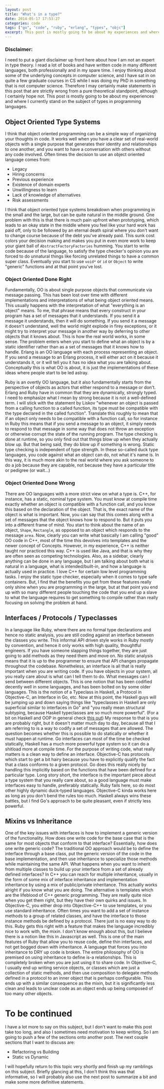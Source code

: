 ```yaml
---
layout: post
title: "What's in a type?"
date: 2014-05-17 17:53:27
categories: code
tags: ["go", "code", "ruby", "erlang", "types", "objc"]
excerpt: This post is mostly going to be about my experiences and where I currently stand on the subject of types in programming languages. It is a bit rambling and not necessarily informative, but I am trying to categorize some of the things I have heard and experienced working with different languages and different people over time. Some topics discussed being what object oriented really means, where it is done well, and where it breaks down. Also a bit about interfaces being, in my mind, the most important thing to make easy to analyze statically.
---
```


### Disclaimer:

I need to put a giant disclaimer up front here about how I am not an expert in type theory. I read a lot of books and have written code in many different languages,
both professionally and in my spare time. I enjoy thinking about some of the underlying concepts in computer science, and I have sat in on quite a few graduate
courses in CS while I was doing my PhD in something that is not computer science. Therefore I may certainly make statements in this post that are strictly wrong from
a pure theoretical standpoint, although I certainly hope not. This post is mostly going to be about my experiences and where I currently stand on the subject of types in programming languages.


## Object Oriented Type Systems

I think that object oriented programming can be a simple way of organizing your thoughts in code. It works well when you have a clear set of real-world objects
with a single purpose that generates their identity and relationships to one another, and you want to have a conversation with others without any code involved. Often
times the decision to use an object oriented language comes from:

* Legacy
* Hiring concerns
* Previous experience
* Existence of domain experts
* Unwillingness to learn
* Lack of knowledge of alternatives
* Risk assessments

I think that object oriented type systems breakdown when programming in the small and the large, but can be quite natural in the middle ground. One problem with this
is that there is much pain upfront when prototyping, which leads to an okay state in the middle where you feel like your hard work has paid off, only to be followed by
an eternal death spiral where you don't want to change course because of the debt you've already paid. This sunk cost colors your decision making and makes you put in
even more work to keep your giant ball of `AbstractFactoryFactories` humming. You start to write code because of the language, to satisfy the type checker's opinion
you are forced to do unnatural things like forcing unrelated things to have a common super class. Eventually you start to use `void*` or `id` or `Object` to write
"generic" functions and at that point you've lost.

### Object Oriented Done Right

Fundamentally, OO is about single purpose objects that communicate via message passing. This has been lost over time with different implementations and interpretations
of what being object oriented means. This usually happens with the interpretation of what "everything is an object" means. To me, that phrase means that every construct
in your program has a set of messages that it understands. If you send it a message it understands, then it will do something. If you send it a message it doesn't
understand, well the world might explode in firey exceptions, or it might try to interpret your message in another way by deferring to other objects that it knows about.
This is how the real world works, in some sense. The problem enters when you start to define what an object is by a static identifier rather than as a set of messages
that it knows how to handle. Erlang is an OO language with each process representing an object. If you send a message to an Erlang process, it will either act on it
because it understands it, or it will tell you it has no idea what you are talking about. Conceptually this is what OO is about, it is just the implementations of these
ideas where people start to be led astray.

Ruby is an overtly OO language, but it also fundamentally starts from the perspective of objects as actors that either respond to a message or don't. Erlang and Ruby
have in common that they are dynamically, strongly typed. I need to emphasize what I mean by strong because it is not a well-defined term. I will stick with the statement
by Liskov "whenever an object is passed from a calling function to a called function, its type must be compatible with the type declared in the called function".
Translate this roughly to mean that if an object only needs to be compatible with a function call, so for instance in Ruby this means that if you send a message to an
object, it simply needs to respond to that message in some way that does not throw an exception or otherwise corrupt the state of the running program. The type checking
is done at runtime, so you only find out that things blow up when they actually blow up. But that being said, they do blow up if something is wrong. Static type checking
is independent of type strength. In these so-called duck type languages, you code against what an object can do, not what it's name is. In this way, it is much more
akin to the real world where you ask someone to do a job because they are capable, not because they have a particular title or pedigree (or wait...)

### Object Oriented Done Wrong

There are OO languages with a more strict view on what a type is. C++, for instance, has a static, nominal type system. You must know at compile time exactly whether an
object is compatible with a function call, and you know this based on the declaration of the object. That is, the exact name of the object is what is important. Now,
you can say that this comes along with a set of messages that the object knows how to respond to. But it puts you into a different frame of mind. You start to think
about the name of an object, `Shape`, `Rectangle`, as opposed to an object which responds to the message `area`. Now, clearly you can write what basically I am
calling "good" OO code in C++, most of the time this devolves into templates and the newer concept of Concepts. However, in my experience, C++ is neither taught nor
practiced this way. C++ is used like Java, and that is why they are often seen as competing technologies. Also, as a sidebar, clearly anything
can be done in any language, but I am talking about both what is natural in a language, what is intended/built-in, and how a language is actually used in practice. I
love C++ for certain low level programming tasks. I enjoy the static type checker, especially when it comes to type safe containers. But, I find that the benefits you
get from these features really only shine when you are programming in the large, but at that point you end up with so many different people touching the code that
you end up a slave to what the language requires to get something to compile rather than really focusing on solving the problem at hand.

## Interfaces / Protocols / Typeclasses

In a language like Ruby, where there are no formal type declarations and hence no static analysis, you are still coding against an interface between the classes you write.
This informal API driven style works in Ruby mostly by convention, and hence it only works with high quality, thoughtful engineers. If you have someone slapping things
together, they are just going to add methods as they need them and move on. No static analysis means that it is up to the programmer to ensure that API changes propagate
throughout the codebase. Nonetheless, an interface is all that is really important when you are writing code. If you have objects in your system, all you really care
about is what can I tell them to do. What messages can I send between different objects. This is one notion that has been codified decently well in some languages, and
has been bolted on by some older languages. This is the notion of a Typeclass in Haskell, a Protocol in Objective-C, an Interface in Go, etc. Now at this point, the
Haskell guys will be jumping up and down saying things like "typeclasses in Haskell are only superficial similar to interfaces in Go" and "you really mean structural
subtyping, because Haskell typeclasses are so much more powerful". (For a bit on Haskell and OOP in general check [this out][haskelloop])
My response to that is you are probably right, but it doesn't matter much day to day, because all
that I am referring to is a way to codify a set of messages that are allowed. The question becomes whether this is possible to do statically or whether it must happen
at runtime. Go interfaces can most of the time be checked statically, Haskell has a much more powerful type system so it can do a shitload more at compile time.
For the purpose of writing code, what really matters is a clean way to define an interface. Objective-C has protocols which start to get a bit hairy because you have
to explicitly qualify the fact that a class conforms to a given protocol. Go does this really nicely by handling this implicitly based on the functions that have
been defined for a particular type. Long story short, the interface is the important piece about a type system that you really care about, so a good language must
make interfaces easy to handle, preferably statically. Ruby fails here, so do most other highly dynamic duck-typed languages. Objective-C kinda works here as long
as you don't bend the rules too much. Haskell always wins these battles, but I find Go's approach to be quite pleasant, even if strictly less powerful.

## Mixins vs Inheritance

One of the key issues with interfaces is how to implement a generic version of the functionality. How does one write code for the base case that is the same for most
objects that conform to that interface? Essentially, how does one write generic code? The traditional OO approach would be to define the interface through a base
class, put the generic version of the code in the base implementation, and then use inheritance to specialize those methods while maintaining the same API. What
happens when you want to inherit from multiple classes to build up your interface from a set of already defined interfaces? In C++ you can reach for multiple
inheritance, usually in the form of some mix of interface inheritance and implementation inheritance by using a mix of public/private inheritance. This actually works
alright if you know what you are doing. The alternative is templates which are the lifeblood of C++ generic programming. They are really quite nice when you get them
right, but they have their own quirks and issues. In Objective-C, you either drop into Objective-C++ to use templates, or you use standard inheritance. Often times
you want to add a set of instance methods to a group of related classes, and have the interface to those instance methods be defined by a protocol. There just is no
easy way to do this. Ruby gets this right with a feature that makes the language incredibly nice to work with, the mixin. I don't know enough about this, but I
believe there is a notion like this in Javascript as well. This is one of the main features of Ruby that allow you to reuse code, define thin interfaces, and not
get bogged down with inheritance. A language that forces you into inheritance to DRY up code is broken. The entire philosophy of OO is premised on using inheritance
to define is-a relationships. This is completely broken when you are just using it to share code. In Objective-C, I usually end up writing service objects, or classes
which are just a collection of static methods, and then use composition to delegate methods defined in a protocol to an inner object that is perhaps configurable.
This ends up with a similar consequence as the mixin, but it is significantly less clean and leads to unclear code as an object ends up being composed of too many
other objects.

# To be continued

I have a lot more to say on this subject, but I don't want to make this post take too long, and also I sometimes need motivation to keep writing. So I am going to push
a few of the sections onto another post. The next couple sections that I want to discuss are:

* Refactoring vs Building
* Static vs Dynamic

I will hopefully return to this topic very shortly and finish up my ramblings on this subject. Briefly glancing at this, I don't think this was that informative,
so I will probably also use the next post to summarize a bit and make some more definitive statements.


[haskelloop]:    http://www.haskell.org/haskellwiki/OOP_vs_type_classes

